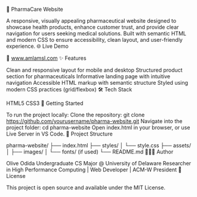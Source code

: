 💊 PharmaCare Website

A responsive, visually appealing pharmaceutical website designed to showcase health products, enhance customer trust, and provide clear navigation for users seeking medical solutions. Built with semantic HTML and modern CSS to ensure accessibility, clean layout, and user-friendly experience.
🌐 Live Demo

🔗 www.amlamsl.com
✨ Features

Clean and responsive layout for mobile and desktop
Structured product section for pharmaceuticals
Informative landing page with intuitive navigation
Accessible HTML markup with semantic structure
Styled using modern CSS practices (grid/flexbox)
🛠️ Tech Stack

HTML5
CSS3
🧰 Getting Started

To run the project locally:
Clone the repository:
git clone https://github.com/yourusername/pharma-website.git
Navigate into the project folder:
cd pharma-website
Open index.html in your browser, or use Live Server in VS Code.
📁 Project Structure

pharma-website/
├── index.html
├── styles/
│   └── style.css
├── assets/
│   ├── images/
│   └── fonts/ (if used)
└── README.md
👩🏽‍💻 Author

Olive Odida
Undergraduate CS Major @ University of Delaware
Researcher in High Performance Computing | Web Developer | ACM-W President
📄 License

This project is open source and available under the MIT License.